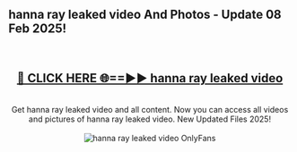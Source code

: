 <h2>hanna ray leaked video And Photos - Update 08 Feb 2025!</h2>
<br>
<div align="center">
<h2><a href="https://cutt.ly/te57wshS" rel="nofollow">🔴 CLICK HERE 🌐==►► hanna ray leaked video</a></h2>
<br>
Get hanna ray leaked video and all content. Now you can access all videos and pictures of hanna ray leaked video. New Updated Files 2025!
<br>
<br>
<a href="https://cutt.ly/te57wshS" rel="nofollow" data-target="animated-image.originalLink"><img src="https://i.ibb.co.com/WyWwxjT/player-gif2.gif" alt="hanna ray leaked video OnlyFans" style="max-width: 100%; display: inline-block;" data-target="animated-image.originalImage"></a>
</div>
<br>
